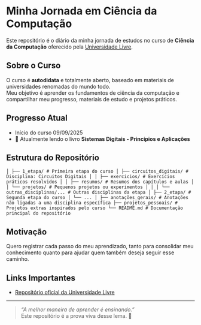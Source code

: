 #  Minha Jornada em Ciência da Computação

Este repositório é o diário da minha jornada de estudos no curso de **Ciência da Computação** oferecido pela [Universidade Livre](https://github.com/Universidade-Livre/ciencia-da-computacao).

## Sobre o Curso
O curso é **autodidata** e totalmente aberto, baseado em materiais de universidades renomadas do mundo todo.  
Meu objetivo é aprender os fundamentos de ciência da computação e compartilhar meu progresso, materiais de estudo e projetos práticos.

##  Progresso Atual
- Início do curso  09/09/2025
- 📖 Atualmente lendo o livro **Sistemas Digitais - Princípios e Aplicações**

## Estrutura do Repositório
`
│
├── 1_etapa/ # Primeira etapa do curso
│ ├── circuitos_digitais/ # Disciplina: Circuitos Digitais
│ │ ├── exercicios/ # Exercícios práticos resolvidos
│ │ ├── resumos/ # Resumos dos capítulos e aulas
│ │ └── projetos/ # Pequenos projetos ou experimentos
│ │
│ └── outras_disciplinas/... # Outras disciplinas da etapa
│
├── 2_etapa/ # Segunda etapa do curso
│ └── ...
│
├── anotações_gerais/ # Anotações não ligadas a uma disciplina específica
├── projetos_pessoais/ # Projetos extras inspirados pelo curso
└── README.md # Documentação principal do repositório
`
##  Motivação
Quero registrar cada passo do meu aprendizado, tanto para consolidar meu conhecimento quanto para ajudar quem também deseja seguir esse caminho.

##  Links Importantes
- [Repositório oficial da Universidade Livre](https://github.com/Universidade-Livre/ciencia-da-computacao)

---

> _“A melhor maneira de aprender é ensinando.”_  
Este repositório é a prova viva desse lema. 🚀

